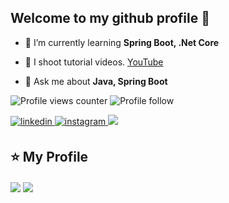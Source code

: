 ## Welcome to my github profile 👋 

<ul>
<!-- <li>
<p><g-emoji class="g-emoji" alias="telescope" fallback-src="https://github.githubassets.com/images/icons/emoji/unicode/1f52d.png">🔭</g-emoji> I’m currently working on <strong>Natural Language Understanding</strong></p>
</li> -->
<li>
<p><g-emoji class="g-emoji" alias="seedling" fallback-src="https://github.githubassets.com/images/icons/emoji/unicode/1f331.png">🌱</g-emoji> I’m currently learning <strong>Spring Boot, .Net Core</strong></p>
</li>
 <li>
<p><g-emoji class="g-emoji" alias="movie_camera" fallback-src="https://github.githubassets.com/images/icons/emoji/unicode/1f3a5.png">🎥</g-emoji> I shoot tutorial videos. <a href="https://www.youtube.com/channel/UCcHR0tEkEG11qSZCFzdzmnQ" rel="nofollow">YouTube</a></p>
</li>
  <!--
<li>
<p><g-emoji class="g-emoji" alias="memo" fallback-src="https://github.githubassets.com/images/icons/emoji/unicode/1f4dd.png">📝</g-emoji> I regularly write articles on <a href="https://medium.com/@merveenoyan" rel="nofollow">https://medium.com/@merveenoyan</a></p>
</li>-->
<li> 
<p><g-emoji class="g-emoji" alias="speech_balloon" fallback-src="https://github.githubassets.com/images/icons/emoji/unicode/1f4ac.png">💬</g-emoji> Ask me about <strong>Java, Spring Boot</strong></p>
</li>
<!-- <li>
<p><g-emoji class="g-emoji" alias="mailbox" fallback-src="https://github.githubassets.com/images/icons/emoji/unicode/1f4eb.png">📫</g-emoji> How to reach me <strong><a href="mailto:merveenoyan@gmail.com">merveenoyan@gmail.com</a></strong></p>
</li> -->
</ul>







![Profile views counter](https://komarev.com/ghpvc/?username=haticeozturk&&style=flat-square)   ![Profile follow](https://img.shields.io/github/followers/htcoztrk?style=social)  

<!--<a href="https://github.com/htcoztrk/" target="_blank">
<img src=https://img.shields.io/badge/GitHub-100000?style=for-the-badge&logo=github&logoColor=white alt=github style="margin-bottom: 5px;" />
</a>-->
<a href="https://www.linkedin.com/in/hatice-ozturk-75a456155/" target="_blank">
<img src=https://img.shields.io/badge/LinkedIn-0077B5?style=for-the-badge&logo=linkedin&logoColor=white alt=linkedin style="margin-bottom: 5px;" />
</a> 
<a href="mailto:haticeozturk0207@gmail.com" target="_blank">
<img src=https://img.shields.io/badge/Gmail-D14836?style=for-the-badge&logo=gmail&logoColor=white alt=instagram style="margin-bottom: 5px;" />
</a> 
<a href="https://twitter.com/htcoztrk" rel="nofollow"><img src="https://camo.githubusercontent.com/e1c2fd3bcd4ed13889ed78d1e814261a7cfbc79ae826198b7813850b15a8d956/68747470733a2f2f696d672e736869656c64732e696f2f62616467652f747769747465722d2532333144413146322e7376673f267374796c653d666f722d7468652d6261646765266c6f676f3d74776974746572266c6f676f436f6c6f723d7768697465" data-canonical-src="https://img.shields.io/badge/twitter-%231DA1F2.svg?&amp;style=for-the-badge&amp;logo=twitter&amp;logoColor=white" style="max-width:100%;">
</a>

<!-- <a href="https://instagram.com/htcoztrk025" target="_blank">
<img src=https://img.shields.io/badge/Instagram-E4405F?style=for-the-badge&logo=instagram&logoColor=white alt=instagram style="margin-bottom: 5px;" />
</a> -->




<!--
## Hedefim!  
<table>
  <tr>
    <td valign="top">
Yeni şeyler öğrenmek ve bir yazılım geliştiricisi olarak büyümek için becerilerimi ve bilgilerimi kullanabileceğim tanınmış bir şirkette pozisyon almak isteyen yüksek motivasyonlu bir bilgisayar mühendisi.
  </td>
    </tr>
</table>  
-->

<br/>  

<!--
## Technologies & Tools
<p align="center">
<img src="https://raw.githubusercontent.com/devicons/devicon/master/icons/csharp/csharp-original.svg" alt="c#" width="50" height="50"/> 
<!--<img src="https://raw.githubusercontent.com/devicons/devicon/master/icons/dot-net/dot-net-original-wordmark.svg" alt="dotnet" width="50" height="50"/> -->
<!--<img src="https://profilinator.rishav.dev/skills-assets/dotnetcore.png" alt="dotnet" width="50" height="50"/>
<img style="margin: 10px" src="https://profilinator.rishav.dev/skills-assets/angularjs-original.svg" alt="Angular" width="50" height="50" />
<img style="margin: 10px" src="https://www.svgrepo.com/show/303229/microsoft-sql-server-logo.svg" alt="mssql" width="50" height="50"/>
<!--<img src="https://raw.githubusercontent.com/devicons/devicon/master/icons/javascript/javascript-original.svg" alt="javascript" width="50" height="50"/>-->
<!--<img style="margin: 10px" src="https://profilinator.rishav.dev/skills-assets/typescript-original.svg" alt="TypeScript" width="50" height="50" />  
<img src="https://raw.githubusercontent.com/devicons/devicon/master/icons/html5/html5-original-wordmark.svg" alt="html5" width="50" height="50"/> 
<img src="https://raw.githubusercontent.com/devicons/devicon/master/icons/css3/css3-original-wordmark.svg" alt="css3" width="50" height="50"/> 
</p>-->





## ⭐  My Profile

 
 
<a href="https://github.com/htcoztrk"><img align="center" src="https://github-readme-stats.vercel.app/api?username=htcoztrk&show_icons=true&hide_border=true&theme=radical" /></a>
<a href="https://github.com/htcoztrk"><img align="center" src="https://github-readme-stats.vercel.app/api/top-langs/?username=htcoztrk&bg_color=0d1117&text_color=bdc3c7&title_color=f1c40f&hide_border=true&layout=compact&langs_count=10" /></a>



